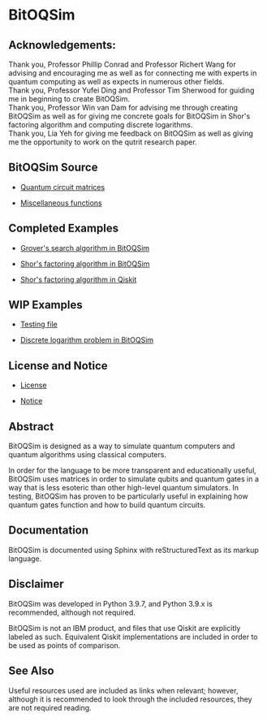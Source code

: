 # BitOQSim

## Acknowledgements:
Thank you, Professor Phillip Conrad and Professor Richert Wang for advising and
encouraging me as well as for connecting me with experts in quantum computing
as well as expects in numerous other fields.
<br />
Thank you, Professor Yufei Ding and Professor Tim Sherwood for guiding me in
beginning to create BitOQSim.
<br />
Thank you, Professor Win van Dam for advising me through creating BitOQSim as
well as for giving me concrete goals for BitOQSim in Shor's factoring algorithm
and computing discrete logarithms.
<br />
Thank you, Lia Yeh for giving me feedback on BitOQSim as well as giving me the
opportunity to work on the qutrit research paper. 

## BitOQSim Source

* [Quantum circuit matrices](QuantumCircuitMatrix.py)

* [Miscellaneous functions](MiscFunctions.py)

## Completed Examples

* [Grover's search algorithm in BitOQSim](GroverSearchAlgorithm.py)

* [Shor's factoring algorithm in BitOQSim](ShorFactoringAlgorithm.py)

* [Shor's factoring algorithm in Qiskit](QiskitShorFactoringAlgorithm.py)

## WIP Examples

* [Testing file](TestFile.py)

* [Discrete logarithm problem in BitOQSim](ComputingDiscreteLogarithms.py)

## License and Notice

* [License](LICENSE)

* [Notice](NOTICE)

## Abstract

BitOQSim is designed as a way to simulate quantum computers and quantum
algorithms using classical computers.

In order for the language to be more transparent and educationally useful,
BitOQSim uses matrices in order to simulate qubits and quantum gates in a way
that is less esoteric than other high-level quantum simulators.  In testing,
BitOQSim has proven to be particularly useful in explaining how quantum gates
function and how to build quantum circuits.

## Documentation

BitOQSim is documented using Sphinx with reStructuredText as its markup
language.

## Disclaimer

BitOQSim was developed in Python 3.9.7, and Python 3.9.x is recommended,
although not required.

BitOQSim is not an IBM product, and files that use Qiskit are explicitly
labeled as such.  Equivalent Qiskit implementations are included in order to be
used as points of comparison.

## See Also

Useful resources used are included as links when relevant; however, although it
is recommended to look through the included resources, they are not required
reading.